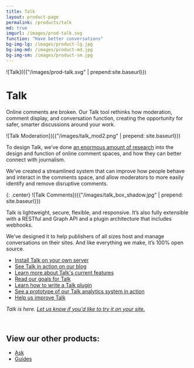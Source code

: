 ```yaml
---
title: Talk
layout: product-page
permalink: /products/talk
md: true
imgurl: /images/prod-talk.svg
function: "Have better conversations"
bg-img-lg: /images/product-lg.jpg
bg-img-md: /images/product-md.jpg
bg-img-sm: /images/product-sm.jpg
---
```


![Talk]({{"/images/prod-talk.svg" | prepend:site.baseurl}})

# Talk 

Online comments are broken. Our Talk tool rethinks how moderation, comment display, and conversation function, creating the opportunity for safer, smarter discussions around your work.

![Talk Moderation]({{"/images/talk_mod2.png" | prepend: site.baseurl}})

To design Talk, we’ve done [an enormous amount of research](https://coralproject.net/research.html) into the design and function of online comment spaces, and how they can better connect with journalism. 

We’ve created a streamlined system that can improve how people behave and interact in the comments space, and allow moderators to more easily identify and remove disruptive comments.

{: .center}
![Talk Comments]({{"/images/talk_box_shadow.jpg" | prepend: site.baseurl}})

Talk is lightweight, secure, flexible, and responsive. It’s also fully extensible with a RESTful and Graph API and a plugin architecture that includes webhooks. 

We’ve designed it to help publishers of all sizes host and manage conversations on their sites. And like everything we make, it’s 100% open source.

* [Install Talk on your own server](https://github.com/coralproject/talk/blob/master/INSTALL.md)
* [See Talk in action on our blog](https://blog.coralproject.net/the-empty-box/)
* [Learn more about Talk's current features](https://blog.coralproject.net/talk-features/)
* [Read our goals for Talk](https://blog.coralproject.net/our-goals-for-talk/)
* [Learn how to write a Talk plugin](https://github.com/coralproject/talk/blob/master/PLUGINS.md)
* [See a prototype of our Talk analytics system in action](https://youtu.be/pP7Rr12j4QY?t=21m30s)
* [Help us improve Talk](/contribute.html#help-us-improve-talk)

*Talk is here. [Let us know if you'd like to try it on your site.](https://coralproject.net/contact.html)*

&nbsp; 
&nbsp; 


## View our other products:
* [Ask](/products/ask.html)
* [Guides](/products/guides.html)
